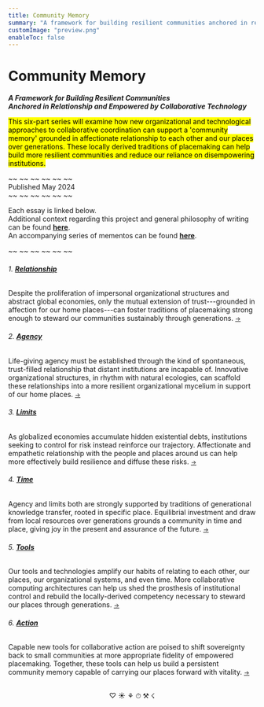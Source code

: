 ```yaml
---
title: Community Memory
summary: "A framework for building resilient communities anchored in relationship and empowered by collaborative technology"
customImage: "preview.png"
enableToc: false
---
```


<h1>Community Memory</h1>
<h5 style="margin:0;">A Framework for Building Resilient Communities <br> Anchored in Relationship and Empowered by Collaborative Technology</h5>


<mark class="blurb">This six-part series will examine how new organizational and
technological approaches to collaborative coordination can support a
'community memory' grounded in affectionate relationship to each other
and our places over generations. These locally derived traditions of
placemaking can help build more resilient communities and reduce our
reliance on disempowering institutions.</blurb>



~~ ~~ ~~ ~~ ~~ ~~<br>
Published May 2024<br>
~~ ~~ ~~ ~~ ~~ ~~<br>

Each essay is linked below. <br>
Additional context regarding this project and general philosophy of writing can be found [**here**](/Philosophy).
<br>
An accompanying series of mementos can be found <a href="https://memento.memory.community" class="internal-link" target='_blank' rel='noopener noreferrer'><strong>here</strong></a>.
<br>

~~ ~~ ~~ ~~ ~~ ~~


###### 1. [**Relationship**](/1-relationship)

Despite the proliferation of impersonal organizational structures and
abstract global economies, only the mutual extension of
trust---grounded in affection for our home places---can foster
traditions of placemaking strong enough to steward our communities
sustainably through generations. <small>[→](/1-relationship)</small>

###### 2.  [**Agency**](/2-agency)

Life-giving agency must be established through the kind of
spontaneous, trust-filled relationship that distant institutions are
incapable of. Innovative organizational structures, in rhythm with
natural ecologies, can scaffold these relationships into a more
resilient organizational mycelium in support of our home places. <small>[→](/2-agency)</small>

###### 3. [**Limits**](/3-limits)

As globalized economies accumulate hidden existential debts,
institutions seeking to control for risk instead reinforce our
trajectory. Affectionate and empathetic relationship with the people
and places around us can help more effectively build resilience and
diffuse these risks. <small>[→](/3-limits)</small>

###### 4. [**Time**](/4-time)

Agency and limits both are strongly supported by traditions of
generational knowledge transfer, rooted in specific place. Equilibrial
investment and draw from local resources over generations grounds a
community in time and place, giving joy in the present and assurance
of the future. <small>[→](/4-time)</small>

###### 5. [**Tools**](/5-tools)

Our tools and technologies amplify our habits of relating to each
other, our places, our organizational systems, and even time. More
collaborative computing architectures can help us shed the prosthesis
of institutional control and rebuild the locally-derived competency
necessary to steward our places through generations. <small>[→](/5-tools)</small>

###### 6. [**Action**](/6-action)

Capable new tools for collaborative action are poised to shift
sovereignty back to small communities at more appropriate fidelity of
empowered placemaking. Together, these tools can help us build a
persistent community memory capable of carrying our places forward
with vitality. <small>[→](/6-action)</small>


<br>
<div style="text-align:center">
♡ ☀ ⚘ ⏱ ⚒ ☇ 
</div>